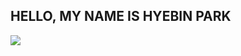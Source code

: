 ## HELLO, MY NAME IS HYEBIN PARK

<a href="https://github.com/anuraghazra/github-readme-stats">
  <img align="center" src="https://github-readme-stats.vercel.app/api?username=arombin&count_private=false&show_icons=true&cache_seconds=43200&locale=en&bg_color=30,7eaff7,2e486b,081930,010003&text_color=ffffff&icon_color=ffe942&title_color=ffe882" />
</a>